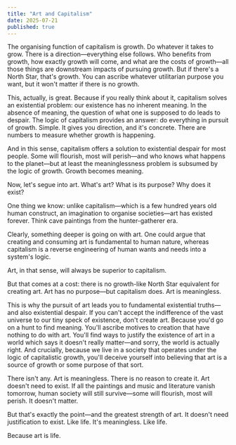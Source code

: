 ```yaml
---
title: "Art and Capitalism"
date: 2025-07-21
published: true
---
```

The organising function of capitalism is growth. Do whatever it takes to grow. There is a direction—everything else follows. Who benefits from growth, how exactly growth will come, and what are the costs of growth—all those things are downstream impacts of pursuing growth. But if there's a North Star, that's growth. You can ascribe whatever utilitarian purpose you want, but it won't matter if there is no growth.

This, actually, is great. Because if you really think about it, capitalism solves an existential problem: our existence has no inherent meaning. In the absence of meaning, the question of what one is supposed to do leads to despair. The logic of capitalism provides an answer: do everything in pursuit of growth. Simple. It gives you direction, and it's concrete. There are numbers to measure whether growth is happening. 

And in this sense, capitalism offers a solution to existential despair for most people. Some will flourish, most will perish—and who knows what happens to the planet—but at least the meaninglessness problem is subsumed by the logic of growth. Growth becomes meaning.

Now, let's segue into art. What's art? What is its purpose? Why does it exist?

One thing we know: unlike capitalism—which is a few hundred years old human construct, an imagination to organise societies—art has existed forever. Think cave paintings from the hunter-gatherer era.

Clearly, something deeper is going on with art. One could argue that creating and consuming art is fundamental to human nature, whereas capitalism is a reverse engineering of human wants and needs into a system's logic.

Art, in that sense, will always be superior to capitalism.

But that comes at a cost: there is no growth-like North Star equivalent for creating art. Art has no purpose—but capitalism does. Art is meaningless.

This is why the pursuit of art leads you to fundamental existential truths—and also existential despair. If you can't accept the indifference of the vast universe to our tiny speck of existence, don't create art. Because you'd go on a hunt to find meaning. You'll ascribe motives to creation that have nothing to do with art. You'll find ways to justify the existence of art in a world which says it doesn't really matter—and sorry, the world is actually right. And crucially, because we live in a society that operates under the logic of capitalistic growth, you'll deceive yourself into believing that art is a source of growth or some purpose of that sort.

There isn't any. Art is meaningless. There is no reason to create it. Art doesn't need to exist. If all the paintings and music and literature vanish tomorrow, human society will still survive—some will flourish, most will perish. It doesn't matter.

But that's exactly the point—and the greatest strength of art. It doesn't need justification to exist. Like life. It's meaningless. Like life.

Because art is life.